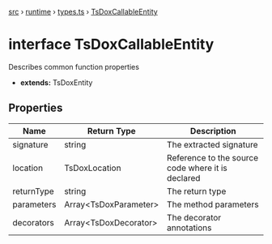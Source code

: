 [src](src.md) &rsaquo; [runtime](src-runtime.md) &rsaquo; [types.ts](src-runtime-types.ts.md) &rsaquo; [TsDoxCallableEntity](src-runtime-types.ts-TsDoxCallableEntity.md)
# interface TsDoxCallableEntity
Describes common function properties

* **extends:** TsDoxEntity<T>
## Properties
|Name|Return Type|Description|
|---|---|---|
|signature|string|The extracted signature|
|location|TsDoxLocation|Reference to the source code where it is declared|
|returnType|string|The return type|
|parameters|Array\<TsDoxParameter\>|The method parameters|
|decorators|Array\<TsDoxDecorator\>|The decorator annotations|
